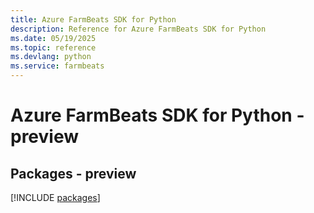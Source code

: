 ```yaml
---
title: Azure FarmBeats SDK for Python
description: Reference for Azure FarmBeats SDK for Python
ms.date: 05/19/2025
ms.topic: reference
ms.devlang: python
ms.service: farmbeats
---
```

# Azure FarmBeats SDK for Python - preview
## Packages - preview
[!INCLUDE [packages](farmbeats-index.md)]